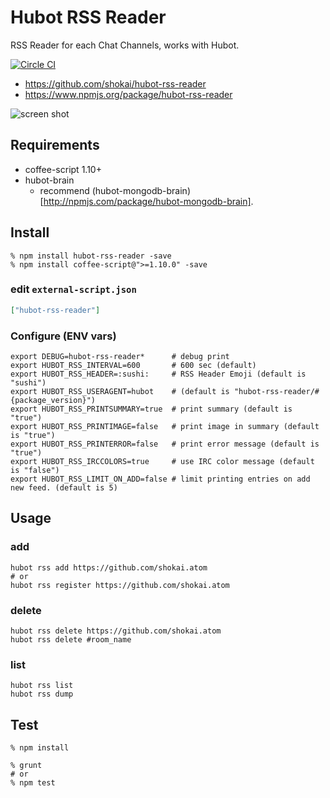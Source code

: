 Hubot RSS Reader
================
RSS Reader for each Chat Channels, works with Hubot.

[![Circle CI](https://circleci.com/gh/shokai/hubot-rss-reader.svg?style=svg)](https://circleci.com/gh/shokai/hubot-rss-reader)

- https://github.com/shokai/hubot-rss-reader
- https://www.npmjs.org/package/hubot-rss-reader

![screen shot](http://gyazo.com/234dfb14d76bb3de9efd88bfe8dc6522.png)

Requirements
------------

- coffee-script 1.10+
- hubot-brain
  - recommend (hubot-mongodb-brain)[http://npmjs.com/package/hubot-mongodb-brain].

Install
-------

    % npm install hubot-rss-reader -save
    % npm install coffee-script@">=1.10.0" -save

### edit `external-script.json`

```json
["hubot-rss-reader"]
```

### Configure (ENV vars)

    export DEBUG=hubot-rss-reader*      # debug print
    export HUBOT_RSS_INTERVAL=600       # 600 sec (default)
    export HUBOT_RSS_HEADER=:sushi:     # RSS Header Emoji (default is "sushi")
    export HUBOT_RSS_USERAGENT=hubot    # (default is "hubot-rss-reader/#{package_version}")
    export HUBOT_RSS_PRINTSUMMARY=true  # print summary (default is "true")
    export HUBOT_RSS_PRINTIMAGE=false   # print image in summary (default is "true")
    export HUBOT_RSS_PRINTERROR=false   # print error message (default is "true")
    export HUBOT_RSS_IRCCOLORS=true     # use IRC color message (default is "false")
    export HUBOT_RSS_LIMIT_ON_ADD=false # limit printing entries on add new feed. (default is 5)

Usage
-----

### add

    hubot rss add https://github.com/shokai.atom
    # or
    hubot rss register https://github.com/shokai.atom


### delete

    hubot rss delete https://github.com/shokai.atom
    hubot rss delete #room_name

### list

    hubot rss list
    hubot rss dump


Test
----

    % npm install

    % grunt
    # or
    % npm test
